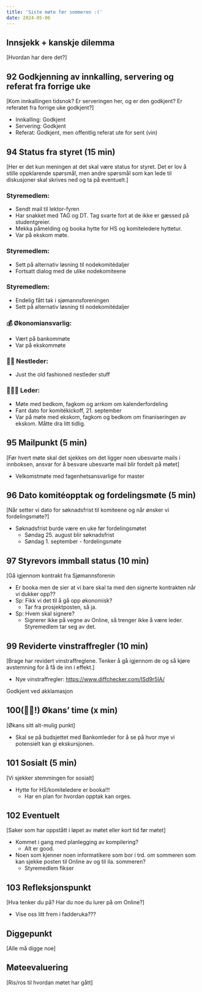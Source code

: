 ```yaml
---
title: 'Siste møte før sommeren :('
date: 2024-05-06
---
```


## Innsjekk + kanskje dilemma

[Hvordan har dere det?]

## 92 Godkjenning av innkalling, servering og referat fra forrige uke

[Kom innkallingen tidsnok? Er serveringen her, og er den godkjent? Er referatet fra forrige uke godkjent?]

- Innkalling: Godkjent
- Servering: Godkjent
- Referat: Godkjent, men offentlig referat ute for sent (vin)

## 94 Status fra styret (15 min)

[Her er det kun meningen at det skal være status for styret. Det er lov å stille oppklarende spørsmål, men andre spørsmål som kan lede til diskusjoner skal skrives ned og ta på eventuelt.]

### **Styremedlem**:
- Sendt mail til lektor-fyren
- Har snakket med TAG og DT. Tag svarte fort at de ikke er gæssed på studentgreier.
- Mekka påmelding og booka hytte for HS og komiteledere hyttetur.
- Var på ekskom møte.

### **Styremedlem**:

- Sett på alternativ løsning til nodekomitédaljer
- Fortsatt dialog med de ulike nodekomiteene

### **Styremedlem**:

- Endelig fått tak i sjømannsforeningen
- Sett på alternativ løsning til nodekomitédaljer

### **💰** Økonomiansvarlig:

- Vært på bankommøte
- Var på ekskommøte

### 👨🏼 Nestleder:

- Just the old fashioned nestleder stuff

### 🧔🏼‍♂️ Leder:

- Møte med bedkom, fagkom og arrkom om kalenderfordeling
- Fant dato for komitékickoff, 21. september
- Var på møte med ekskom, fagkom og bedkom om finaniseringen av ekskom. Måtte dra litt tidlig.

## 95 Mailpunkt (5 min)

[Før hvert møte skal det sjekkes om det ligger noen ubesvarte mails i innboksen, ansvar for å besvare ubesvarte mail blir fordelt på møtet]

- Velkomstmøte med fagenhetsansvarlige for master

## 96 **Dato komitéopptak og fordelingsmøte** (5 min)

[Når setter vi dato for søknadsfrist til komiteene og når ønsker vi fordelingsmøte?]

- Søknadsfrist burde være en uke før fordelingsmøtet
    - Søndag 25. august blir søknadsfrist
    - Søndag 1. september - fordelingsmøte

## 97 **Styrevors immball status** (10 min)

[Gå igjennom kontrakt fra Sjømannsforenin

- Er booka men de sier at vi bare skal ta med den signerte kontrakten når vi dukker opp??
- Sp: Fikk vi det til å gå opp økonomisk?
    - Tar fra prosjektposten, så ja.
- Sp: Hvem skal signere?
    - Signerer ikke på vegne av Online, så trenger ikke å være leder. Styremedlem tar seg av det.

## 99 **Reviderte vinstraffregler** (10 min)

[Brage har revidert vinstraffreglene. Tenker å gå igjennom de og så kjøre avstemning for å få de inn i effekt.]

- Nye vinstraffregler: https://www.diffchecker.com/ISd9r5lA/  

Godkjent ved akklamasjon  

## 100(💯🎉!) Økans’ time (x min)

[Økans sitt alt-mulig punkt]

- Skal se på budsjettet med Bankomleder for å se på hvor mye vi potensielt kan gi ekskursjonen.

## 101 Sosialt (5 min)

[Vi sjekker stemmingen for sosialt]

- Hytte for HS/komiteledere er booka!!!
    - Har en plan for hvordan opptak kan orges.

## 102 Eventuelt

[Saker som har oppstått i løpet av møtet eller kort tid før møtet]

- Kommet i gang med planlegging av kompilering?
    - Alt er good.
- Noen som kjenner noen informatikere som bor i trd. om sommeren som kan sjekke posten til Online av og til ila. sommeren?
    - Styremedlem fikser

## 103 Refleksjonspunkt

[Hva tenker du på? Har du noe du lurer på om Online?]

- Vise oss litt frem i fadderuka???

## Diggepunkt

[Alle må digge noe]

## Møteevaluering

[Ris/ros til hvordan møtet har gått]
